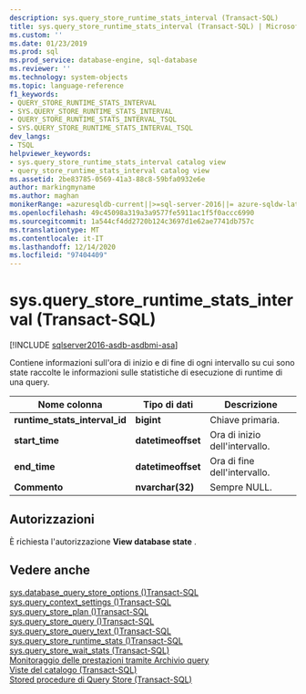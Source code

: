 ```yaml
---
description: sys.query_store_runtime_stats_interval (Transact-SQL)
title: sys.query_store_runtime_stats_interval (Transact-SQL) | Microsoft Docs
ms.custom: ''
ms.date: 01/23/2019
ms.prod: sql
ms.prod_service: database-engine, sql-database
ms.reviewer: ''
ms.technology: system-objects
ms.topic: language-reference
f1_keywords:
- QUERY_STORE_RUNTIME_STATS_INTERVAL
- SYS.QUERY_STORE_RUNTIME_STATS_INTERVAL
- QUERY_STORE_RUNTIME_STATS_INTERVAL_TSQL
- SYS.QUERY_STORE_RUNTIME_STATS_INTERVAL_TSQL
dev_langs:
- TSQL
helpviewer_keywords:
- sys.query_store_runtime_stats_interval catalog view
- query_store_runtime_stats_interval catalog view
ms.assetid: 2be83785-0569-41a3-88c8-59bfa0932e6e
author: markingmyname
ms.author: maghan
monikerRange: =azuresqldb-current||>=sql-server-2016||= azure-sqldw-latest||>=sql-server-linux-2017||=azuresqldb-mi-current
ms.openlocfilehash: 49c45098a319a3a9577fe5911ac1f5f0accc6990
ms.sourcegitcommit: 1a544cf4dd2720b124c3697d1e62ae7741db757c
ms.translationtype: MT
ms.contentlocale: it-IT
ms.lasthandoff: 12/14/2020
ms.locfileid: "97404409"
---
```

# <a name="sysquery_store_runtime_stats_interval-transact-sql"></a>sys.query_store_runtime_stats_interval (Transact-SQL)
[!INCLUDE [sqlserver2016-asdb-asdbmi-asa](../../includes/applies-to-version/sqlserver2016-asdb-asdbmi-asa.md)]

  Contiene informazioni sull'ora di inizio e di fine di ogni intervallo su cui sono state raccolte le informazioni sulle statistiche di esecuzione di runtime di una query.  
  
|Nome colonna|Tipo di dati|Descrizione|  
|-----------------|---------------|-----------------|  
|**runtime_stats_interval_id**|**bigint**|Chiave primaria.|
|**start_time**|**datetimeoffset**|Ora di inizio dell'intervallo.|
|**end_time**|**datetimeoffset**|Ora di fine dell'intervallo.|
|**Commento**|**nvarchar(32)**|Sempre NULL.|
  
## <a name="permissions"></a>Autorizzazioni  
 È richiesta l'autorizzazione **View database state** .  
  
## <a name="see-also"></a>Vedere anche  
 [sys.database_query_store_options &#40;&#41;Transact-SQL ](../../relational-databases/system-catalog-views/sys-database-query-store-options-transact-sql.md)   
 [sys.query_context_settings &#40;&#41;Transact-SQL ](../../relational-databases/system-catalog-views/sys-query-context-settings-transact-sql.md)   
 [sys.query_store_plan &#40;&#41;Transact-SQL ](../../relational-databases/system-catalog-views/sys-query-store-plan-transact-sql.md)   
 [sys.query_store_query &#40;&#41;Transact-SQL ](../../relational-databases/system-catalog-views/sys-query-store-query-transact-sql.md)   
 [sys.query_store_query_text &#40;&#41;Transact-SQL ](../../relational-databases/system-catalog-views/sys-query-store-query-text-transact-sql.md)   
 [sys.query_store_runtime_stats &#40;&#41;Transact-SQL ](../../relational-databases/system-catalog-views/sys-query-store-runtime-stats-transact-sql.md)   
 [sys.query_store_wait_stats &#40;Transact-SQL&#41;](../../relational-databases/system-catalog-views/sys-query-store-wait-stats-transact-sql.md)  
 [Monitoraggio delle prestazioni tramite Archivio query](../../relational-databases/performance/monitoring-performance-by-using-the-query-store.md)   
 [Viste del catalogo &#40;Transact-SQL&#41;](../../relational-databases/system-catalog-views/catalog-views-transact-sql.md)   
 [Stored procedure di Query Store &#40;Transact-SQL&#41;](../../relational-databases/system-stored-procedures/query-store-stored-procedures-transact-sql.md)  
  
  
